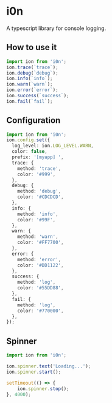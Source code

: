 # i0n

A typescript library for console logging.

## How to use it

```typescript
import ion from 'i0n';
ion.trace(`trace`);
ion.debug(`debug`);
ion.info(`info`);
ion.warn(`warn`);
ion.error(`error`);
ion.success(`success`);
ion.fail(`fail`);
```

## Configuration

```typescript
import ion from 'i0n';
ion.config.set({
  log_level: ion.LOG_LEVEL.WARN,
  color: false,
  prefix: '[myapp] ',
  trace: {
    method: 'trace',
    color: '#999',
  },
  debug: {
    method: 'debug',
    color: '#CDCDCD',
  },
  info: {
    method: 'info',
    color: '#99F',
  },
  warn: {
    method: 'warn',
    color: '#FF7700',
  },
  error: {
    method: 'error',
    color: '#DD1122',
  },
  success: {
    method: 'log',
    color: '#55DD88',
  },
  fail: {
    method: 'log',
    color: '#770000',
  },
});
```

## Spinner

```typescript
import ion from 'i0n';

ion.spinner.text('Loading...');
ion.spinner.start();

setTimeout(() => {
    ion.spinner.stop();
}, 4000);
```

